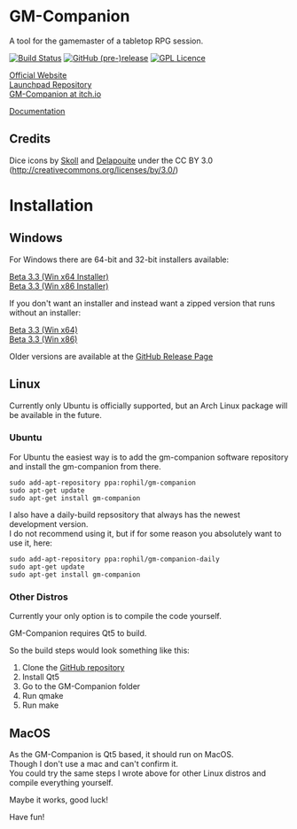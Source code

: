 # GM-Companion

A tool for the gamemaster of a tabletop RPG session.

[![Build Status](https://travis-ci.org/PhilInTheGaps/GM-Companion.svg?branch=ui-update)](https://travis-ci.org/PhilInTheGaps/GM-Companion)
[![GitHub (pre-)release](https://img.shields.io/github/release/PhilInTheGaps/GM-Companion/all.svg)](https://github.com/PhilInTheGaps/GM-Companion/releases)
[![GPL Licence](https://badges.frapsoft.com/os/gpl/gpl.svg?v=103)](https://opensource.org/licenses/GPL-3.0/)

[Official Website](https://gm-companion.github.io/)  
[Launchpad Repository](https://launchpad.net/~rophil/+archive/ubuntu/gm-companion)  
[GM-Companion at itch.io](https://philinthegaps.itch.io/gm-companion)  

[Documentation](https://github.com/PhilInTheGaps/GM-Companion/wiki)

## Credits

Dice icons by [Skoll](http://game-icons.net/) and [Delapouite](http://delapouite.com/) under the CC BY 3.0 (http://creativecommons.org/licenses/by/3.0/)

# Installation

## Windows

For Windows there are 64-bit and 32-bit installers available:

[Beta 3.3 (Win x64 Installer)](https://github.com/PhilInTheGaps/GM-Companion/releases/download/0.3.3.0/gm-companion_0.3.3_win64_setup.exe)  
[Beta 3.3 (Win x86 Installer)](https://github.com/PhilInTheGaps/GM-Companion/releases/download/0.3.3.0/gm-companion_0.3.3_win32_setup.exe)  

If you don't want an installer and instead want a zipped version that runs without an installer:

[Beta 3.3 (Win x64)](https://github.com/PhilInTheGaps/GM-Companion/releases/download/0.3.3.0/gm-companion_0.3.3_win64.zip)  
[Beta 3.3 (Win x86)](https://github.com/PhilInTheGaps/GM-Companion/releases/download/0.3.3.0/gm-companion_0.3.3_win32.zip)  

Older versions are available at the [GitHub Release Page](https://github.com/PhilInTheGaps/GM-Companion/releases)  


## Linux

Currently only Ubuntu is officially supported, but an Arch Linux package will be available in the future.

### Ubuntu

For Ubuntu the easiest way is to add the gm-companion software repository and install the gm-companion from there.

```
sudo add-apt-repository ppa:rophil/gm-companion  
sudo apt-get update  
sudo apt-get install gm-companion  
```

I also have a daily-build repsository that always has the newest development version.  
I do not recommend using it, but if for some reason you absolutely want to use it, here:  


```
sudo add-apt-repository ppa:rophil/gm-companion-daily  
sudo apt-get update  
sudo apt-get install gm-companion  
```

### Other Distros

Currently your only option is to compile the code yourself.  


GM-Companion requires Qt5 to build.  

So the build steps would look something like this:  
1. Clone the [GitHub repository](https://github.com/PhilInTheGaps/GM-Companion)  
2. Install Qt5  
3. Go to the GM-Companion folder
4. Run qmake
5. Run make

## MacOS

As the GM-Companion is Qt5 based, it should run on MacOS.  
Though I don't use a mac and can't confirm it.  
You could try the same steps I wrote above for other Linux distros and compile everything yourself.

Maybe it works, good luck!



Have fun!
